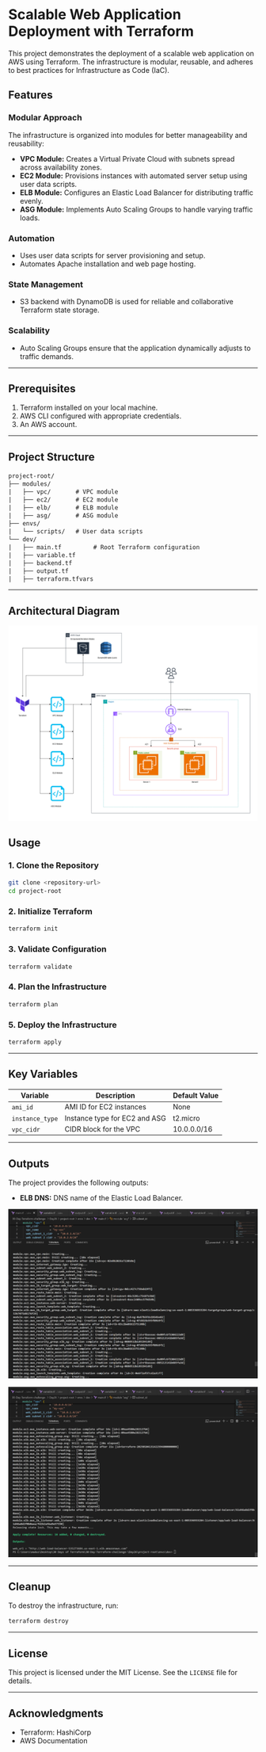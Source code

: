 # Scalable Web Application Deployment with Terraform

This project demonstrates the deployment of a scalable web application on AWS using Terraform. The infrastructure is modular, reusable, and adheres to best practices for Infrastructure as Code (IaC).

## Features

### Modular Approach
The infrastructure is organized into modules for better manageability and reusability:

- **VPC Module:** Creates a Virtual Private Cloud with subnets spread across availability zones.
- **EC2 Module:** Provisions instances with automated server setup using user data scripts.
- **ELB Module:** Configures an Elastic Load Balancer for distributing traffic evenly.
- **ASG Module:** Implements Auto Scaling Groups to handle varying traffic loads.

### Automation
- Uses user data scripts for server provisioning and setup.
- Automates Apache installation and web page hosting.

### State Management
- S3 backend with DynamoDB is used for reliable and collaborative Terraform state storage.

### Scalability
- Auto Scaling Groups ensure that the application dynamically adjusts to traffic demands.

---

## Prerequisites

1. Terraform installed on your local machine.
2. AWS CLI configured with appropriate credentials.
3. An AWS account.

---

## Project Structure

```
project-root/
├── modules/
|   ├── vpc/       # VPC module
|   ├── ec2/       # EC2 module
|   ├── elb/       # ELB module
|   ├── asg/       # ASG module
├── envs/
|   └── scripts/   # User data scripts
└── dev/
|   ├── main.tf         # Root Terraform configuration
|   ├── variable.tf
|   ├── backend.tf
|   ├── output.tf
|   ├── terraform.tfvars

```

---
## Architectural Diagram
![Alt text](https://github.com/Otumiky/scalable-web-app/blob/main/project-root/asgwebserver.drawio%20(2).png)

## Usage

### 1. Clone the Repository
```bash
git clone <repository-url>
cd project-root
```

### 2. Initialize Terraform
```bash
terraform init
```

### 3. Validate Configuration
```bash
terraform validate
```

### 4. Plan the Infrastructure
```bash
terraform plan
```

### 5. Deploy the Infrastructure
```bash
terraform apply
```

---

## Key Variables

| Variable       | Description                        | Default Value |
|----------------|------------------------------------|---------------|
| `ami_id`       | AMI ID for EC2 instances           | None          |
| `instance_type`| Instance type for EC2 and ASG      | t2.micro      |
| `vpc_cidr`     | CIDR block for the VPC            | 10.0.0.0/16   |

---

## Outputs

The project provides the following outputs:

- **ELB DNS:** DNS name of the Elastic Load Balancer.

![Alt text](https://github.com/Otumiky/scalable-web-app/blob/main/project-root/modular1.png)


![Alt text](https://github.com/Otumiky/scalable-web-app/blob/main/project-root/modular2.png)

---

## Cleanup

To destroy the infrastructure, run:
```bash
terraform destroy
```

---

## License

This project is licensed under the MIT License. See the `LICENSE` file for details.

---

## Acknowledgments

- Terraform: HashiCorp
- AWS Documentation

